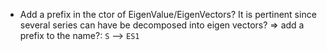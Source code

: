 - Add a prefix in the ctor of EigenValue/EigenVectors? It is pertinent since several
series can have be decomposed into eigen vectors? => add a prefix to the name?: `S` --> `ES1`